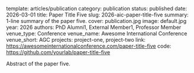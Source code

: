 template: articles/publication
category: publication
status: published
date: 2026-03-01
title: Paper Title Five
slug: 2026-aic-paper-title-five
summary: 1-line summary of the paper five.
cover: publication.jpg
image: default.jpg
year: 2026
authors: PhD Alumni1, External Member1, Professor Member
venue_type: Conference
venue_name: Awesome International Conference
venue_short: AGC
projects: project-one, project-two
link: https://awesomeinternationalconference.com/paper-title-five
code: https://github.com/yourlab/paper-title-five

Abstract of the paper five.
